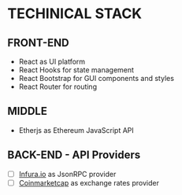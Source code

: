 # TECHINICAL STACK

## FRONT-END

- React as UI platform
- React Hooks for state management
- React Bootstrap for GUI components and styles
- React Router for routing

## MIDDLE

- Etherjs as Ethereum JavaScript API

## BACK-END - API Providers

- [ ] [Infura.io](https://infura.io/) as JsonRPC provider
- [ ] [Coinmarketcap](https://coinmarketcap.com/) as exchange rates provider
